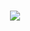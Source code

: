 
<p align="center">
<br><img src="https://github.com/abhinav-bohra/abhinav-bohra/blob/master/haeader.gif"><br><br>
</p>
